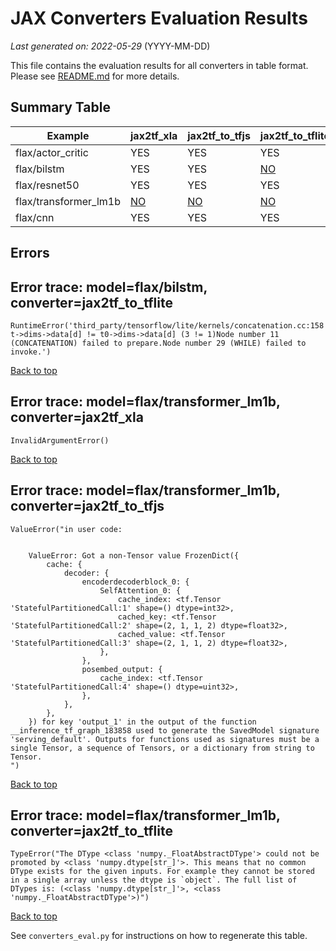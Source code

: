 # JAX Converters Evaluation Results

*Last generated on: 2022-05-29* (YYYY-MM-DD)

This file contains the evaluation results for all converters in table format.
Please see [README.md](README.md) for more details.

## Summary Table

| Example | jax2tf_xla | jax2tf_to_tfjs | jax2tf_to_tflite |
| --- | --- | --- | --- |
| flax/actor_critic | YES | YES | YES |
| flax/bilstm | YES | YES | [NO](#error-trace-modelflaxbilstm-converterjax2tf_to_tflite) | 
| flax/resnet50 | YES | YES | YES |
| flax/transformer_lm1b | [NO](#error-trace-modelflaxtransformer_lm1b-converterjax2tf_xla) |  [NO](#error-trace-modelflaxtransformer_lm1b-converterjax2tf_to_tfjs) |  [NO](#error-trace-modelflaxtransformer_lm1b-converterjax2tf_to_tflite) | 
| flax/cnn | YES | YES | YES |

## Errors

## Error trace: model=flax/bilstm, converter=jax2tf_to_tflite
```
RuntimeError('third_party/tensorflow/lite/kernels/concatenation.cc:158 t->dims->data[d] != t0->dims->data[d] (3 != 1)Node number 11 (CONCATENATION) failed to prepare.Node number 29 (WHILE) failed to invoke.')
```
[Back to top](#summary-table)
## Error trace: model=flax/transformer_lm1b, converter=jax2tf_xla
```
InvalidArgumentError()
```
[Back to top](#summary-table)
## Error trace: model=flax/transformer_lm1b, converter=jax2tf_to_tfjs
```
ValueError("in user code:


    ValueError: Got a non-Tensor value FrozenDict({
        cache: {
            decoder: {
                encoderdecoderblock_0: {
                    SelfAttention_0: {
                        cache_index: <tf.Tensor 'StatefulPartitionedCall:1' shape=() dtype=int32>,
                        cached_key: <tf.Tensor 'StatefulPartitionedCall:2' shape=(2, 1, 1, 2) dtype=float32>,
                        cached_value: <tf.Tensor 'StatefulPartitionedCall:3' shape=(2, 1, 1, 2) dtype=float32>,
                    },
                },
                posembed_output: {
                    cache_index: <tf.Tensor 'StatefulPartitionedCall:4' shape=() dtype=uint32>,
                },
            },
        },
    }) for key 'output_1' in the output of the function __inference_tf_graph_183858 used to generate the SavedModel signature 'serving_default'. Outputs for functions used as signatures must be a single Tensor, a sequence of Tensors, or a dictionary from string to Tensor.
")
```
[Back to top](#summary-table)
## Error trace: model=flax/transformer_lm1b, converter=jax2tf_to_tflite
```
TypeError("The DType <class 'numpy._FloatAbstractDType'> could not be promoted by <class 'numpy.dtype[str_]'>. This means that no common DType exists for the given inputs. For example they cannot be stored in a single array unless the dtype is `object`. The full list of DTypes is: (<class 'numpy.dtype[str_]'>, <class 'numpy._FloatAbstractDType'>)")
```
[Back to top](#summary-table)

See `converters_eval.py` for instructions on how to regenerate this table.
